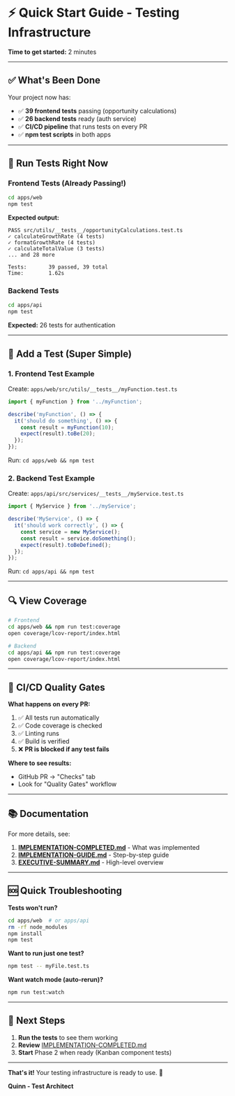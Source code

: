 # ⚡ Quick Start Guide - Testing Infrastructure

**Time to get started:** 2 minutes

---

## ✅ What's Been Done

Your project now has:
- ✅ **39 frontend tests** passing (opportunity calculations)
- ✅ **26 backend tests** ready (auth service)
- ✅ **CI/CD pipeline** that runs tests on every PR
- ✅ **npm test scripts** in both apps

---

## 🚀 Run Tests Right Now

### Frontend Tests (Already Passing!)

```bash
cd apps/web
npm test
```

**Expected output:**
```
PASS src/utils/__tests__/opportunityCalculations.test.ts
✓ calculateGrowthRate (4 tests)
✓ formatGrowthRate (4 tests)
✓ calculateTotalValue (3 tests)
... and 28 more

Tests:       39 passed, 39 total
Time:        1.62s
```

### Backend Tests

```bash
cd apps/api
npm test
```

**Expected:** 26 tests for authentication

---

## 📝 Add a Test (Super Simple)

### 1. Frontend Test Example

Create: `apps/web/src/utils/__tests__/myFunction.test.ts`

```typescript
import { myFunction } from '../myFunction';

describe('myFunction', () => {
  it('should do something', () => {
    const result = myFunction(10);
    expect(result).toBe(20);
  });
});
```

Run: `cd apps/web && npm test`

### 2. Backend Test Example

Create: `apps/api/src/services/__tests__/myService.test.ts`

```typescript
import { MyService } from '../myService';

describe('MyService', () => {
  it('should work correctly', () => {
    const service = new MyService();
    const result = service.doSomething();
    expect(result).toBeDefined();
  });
});
```

Run: `cd apps/api && npm test`

---

## 🔍 View Coverage

```bash
# Frontend
cd apps/web && npm run test:coverage
open coverage/lcov-report/index.html

# Backend
cd apps/api && npm run test:coverage
open coverage/lcov-report/index.html
```

---

## 🚦 CI/CD Quality Gates

**What happens on every PR:**

1. ✅ All tests run automatically
2. ✅ Code coverage is checked
3. ✅ Linting runs
4. ✅ Build is verified
5. ❌ **PR is blocked if any test fails**

**Where to see results:**
- GitHub PR → "Checks" tab
- Look for "Quality Gates" workflow

---

## 📚 Documentation

For more details, see:

1. **[IMPLEMENTATION-COMPLETED.md](./IMPLEMENTATION-COMPLETED.md)** - What was implemented
2. **[IMPLEMENTATION-GUIDE.md](./IMPLEMENTATION-GUIDE.md)** - Step-by-step guide
3. **[EXECUTIVE-SUMMARY.md](./EXECUTIVE-SUMMARY.md)** - High-level overview

---

## 🆘 Quick Troubleshooting

**Tests won't run?**
```bash
cd apps/web  # or apps/api
rm -rf node_modules
npm install
npm test
```

**Want to run just one test?**
```bash
npm test -- myFile.test.ts
```

**Want watch mode (auto-rerun)?**
```bash
npm run test:watch
```

---

## 🎯 Next Steps

1. **Run the tests** to see them working
2. **Review** [IMPLEMENTATION-COMPLETED.md](./IMPLEMENTATION-COMPLETED.md)
3. **Start** Phase 2 when ready (Kanban component tests)

---

**That's it!** Your testing infrastructure is ready to use. 🎉

**Quinn - Test Architect**
